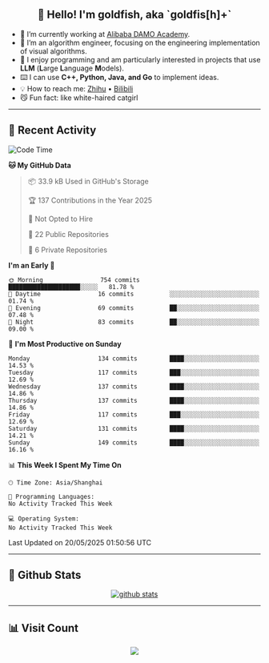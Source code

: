 
<h2 align="center">👋 Hello! I'm goldfish, aka `goldfis[h]+`</h2>

- 📍 I’m currently working at [Alibaba DAMO Academy](https://damo.alibaba.com/).  
- 🌱 I’m an algorithm engineer, focusing on the engineering implementation of visual algorithms.  
- 💬 I enjoy programming and am particularly interested in projects that use **LLM** (**L**arge **L**anguage **M**odels).   
- ⌨️ I can use **C++, Python, Java, and Go** to implement ideas.  
- 💡 How to reach me: [Zhihu](https://www.zhihu.com/people/goldfishh) • [Bilibili](https://space.bilibili.com/11349246)  
- 😼 Fun fact: like white-haired catgirl  

-------

## 🔧 Recent Activity

<!--START_SECTION:waka-->
![Code Time](http://img.shields.io/badge/Code%20Time-94%20hrs%2013%20mins-blue)

**🐱 My GitHub Data** 

> 📦 33.9 kB Used in GitHub's Storage 
 > 
> 🏆 137 Contributions in the Year 2025
 > 
> 🚫 Not Opted to Hire
 > 
> 📜 22 Public Repositories 
 > 
> 🔑 6 Private Repositories 
 > 
**I'm an Early 🐤** 

```text
🌞 Morning                754 commits         ████████████████████░░░░░   81.78 % 
🌆 Daytime                16 commits          ░░░░░░░░░░░░░░░░░░░░░░░░░   01.74 % 
🌃 Evening                69 commits          ██░░░░░░░░░░░░░░░░░░░░░░░   07.48 % 
🌙 Night                  83 commits          ██░░░░░░░░░░░░░░░░░░░░░░░   09.00 % 
```
📅 **I'm Most Productive on Sunday** 

```text
Monday                   134 commits         ████░░░░░░░░░░░░░░░░░░░░░   14.53 % 
Tuesday                  117 commits         ███░░░░░░░░░░░░░░░░░░░░░░   12.69 % 
Wednesday                137 commits         ████░░░░░░░░░░░░░░░░░░░░░   14.86 % 
Thursday                 137 commits         ████░░░░░░░░░░░░░░░░░░░░░   14.86 % 
Friday                   117 commits         ███░░░░░░░░░░░░░░░░░░░░░░   12.69 % 
Saturday                 131 commits         ████░░░░░░░░░░░░░░░░░░░░░   14.21 % 
Sunday                   149 commits         ████░░░░░░░░░░░░░░░░░░░░░   16.16 % 
```


📊 **This Week I Spent My Time On** 

```text
🕑︎ Time Zone: Asia/Shanghai

💬 Programming Languages: 
No Activity Tracked This Week

💻 Operating System: 
No Activity Tracked This Week
```


 Last Updated on 20/05/2025 01:50:56 UTC
<!--END_SECTION:waka-->

-------

## 📆 Github Stats

<p align="center">
    <a href="https://github.com/anuraghazra/github-readme-stats">
      <img src="https://github-readme-stats.vercel.app/api?username=goldfishh&show_icons=true&theme=dracula" alt="github stats" />
    </a>
</p>

-------

## 📊 Visit Count

<p align="center">
  <a href="https://count.getloli.com/"><img src="https://count.getloli.com/get/@:goldfishh?theme=rule34"></a>
</p>
